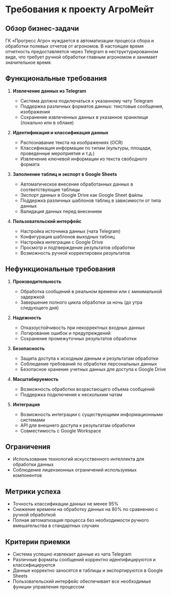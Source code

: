 # Требования к проекту АгроМейт

## Обзор бизнес-задачи

ГК «Прогресс Агро» нуждается в автоматизации процесса сбора и обработки полевых отчетов от агрономов. В настоящее время отчетность предоставляется через Telegram в неструктурированном виде, что требует ручной обработки главным агрономом и занимает значительное время.

## Функциональные требования

1. **Извлечение данных из Telegram**
   - Система должна подключаться к указанному чату Telegram
   - Поддержка различных форматов данных: текстовые сообщения, изображения
   - Сохранение извлеченных данных в указанное хранилище (локально или в облаке)

2. **Идентификация и классификация данных**
   - Распознавание текста на изображениях (OCR)
   - Классификация информации по типам (культуры, площади, проведенные мероприятия и т.д.)
   - Извлечение ключевой информации из текста свободного формата

3. **Заполнение таблиц и экспорт в Google Sheets**
   - Автоматическое внесение обработанных данных в соответствующие таблицы
   - Экспорт данных в Google Drive как Google Sheet файлы
   - Поддержка различных шаблонов таблиц в зависимости от типа данных
   - Валидация данных перед внесением

4. **Пользовательский интерфейс**
   - Настройка источника данных (чата Telegram)
   - Конфигурация шаблонов выходных таблиц
   - Настройка интеграции с Google Drive
   - Просмотр и подтверждение результатов обработки
   - Возможность ручной корректировки результатов

## Нефункциональные требования

1. **Производительность**
   - Обработка сообщений в реальном времени или с минимальной задержкой
   - Завершение полного цикла обработки за ночь (до утра следующего дня)

2. **Надежность**
   - Отказоустойчивость при некорректных входных данных
   - Логирование ошибок и предупреждений
   - Сохранение промежуточных результатов обработки

3. **Безопасность**
   - Защита доступа к исходным данным и результатам обработки
   - Соблюдение требований по обработке персональных данных
   - Безопасное хранение учетных данных для доступа к Google Drive

4. **Масштабируемость**
   - Возможность обработки возрастающего объема сообщений
   - Поддержка подключения к нескольким чатам

5. **Интеграция**
   - Возможность интеграции с существующими информационными системами
   - API для внешнего доступа к результатам обработки
   - Совместимость с Google Workspace

## Ограничения

- Использование технологий искусственного интеллекта для обработки данных
- Соблюдение лицензионных ограничений используемых компонентов

## Метрики успеха

- Точность классификации данных не менее 95%
- Снижение времени на обработку данных на 80% по сравнению с ручной обработкой
- Полная автоматизация процесса без необходимости ручного вмешательства в стандартных случаях

## Критерии приемки

- Система успешно извлекает данные из чата Telegram
- Различные форматы сообщений корректно идентифицируются и классифицируются
- Данные корректно заносятся в таблицы и экспортируются в Google Sheets
- Пользовательский интерфейс обеспечивает все необходимые функции управления процессом 